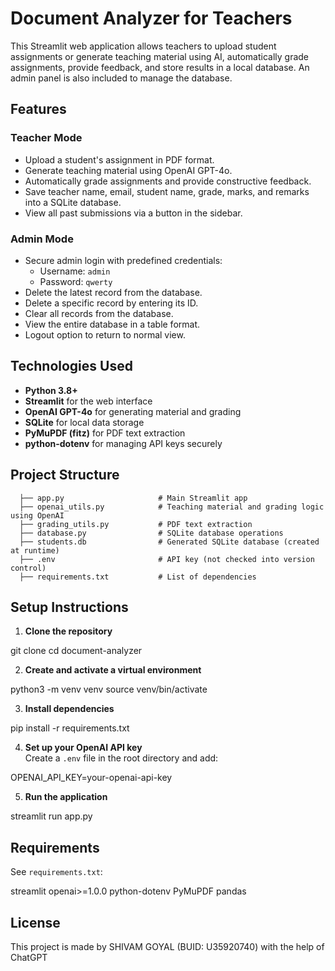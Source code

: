# Document Analyzer for Teachers

This Streamlit web application allows teachers to upload student assignments or generate teaching material using AI, automatically grade assignments, provide feedback, and store results in a local database. An admin panel is also included to manage the database.

## Features

### Teacher Mode
- Upload a student's assignment in PDF format.
- Generate teaching material using OpenAI GPT-4o.
- Automatically grade assignments and provide constructive feedback.
- Save teacher name, email, student name, grade, marks, and remarks into a SQLite database.
- View all past submissions via a button in the sidebar.

### Admin Mode
- Secure admin login with predefined credentials:
  - Username: `admin`
  - Password: `qwerty`
- Delete the latest record from the database.
- Delete a specific record by entering its ID.
- Clear all records from the database.
- View the entire database in a table format.
- Logout option to return to normal view.

## Technologies Used

- **Python 3.8+**
- **Streamlit** for the web interface
- **OpenAI GPT-4o** for generating material and grading
- **SQLite** for local data storage
- **PyMuPDF (fitz)** for PDF text extraction
- **python-dotenv** for managing API keys securely

## Project Structure

```document-analyzer/
  ├── app.py                     # Main Streamlit app
  ├── openai_utils.py            # Teaching material and grading logic using OpenAI
  ├── grading_utils.py           # PDF text extraction
  ├── database.py                # SQLite database operations
  ├── students.db                # Generated SQLite database (created at runtime)
  ├── .env                       # API key (not checked into version control)
  ├── requirements.txt           # List of dependencies
```
## Setup Instructions

1. **Clone the repository**  

git clone 
cd document-analyzer

2. **Create and activate a virtual environment**  

python3 -m venv venv
source venv/bin/activate

3. **Install dependencies**  

pip install -r requirements.txt

4. **Set up your OpenAI API key**  
Create a `.env` file in the root directory and add:

OPENAI_API_KEY=your-openai-api-key

5. **Run the application**  

streamlit run app.py

## Requirements

See `requirements.txt`:

streamlit
openai>=1.0.0
python-dotenv
PyMuPDF
pandas

## License

This project is made by SHIVAM GOYAL (BUID: U35920740) with the help of ChatGPT
